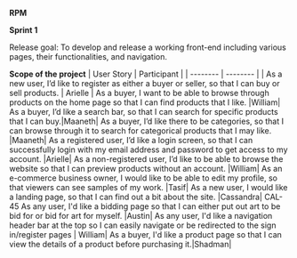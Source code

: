**RPM**

**Sprint 1**

Release goal: To develop and release a working front-end including various pages, their functionalities, and navigation.

**Scope of the project**
| User Story | Participant | 
| --------   | --------    | 
| As a new user, I’d like to register as either a buyer or seller, so that I can buy or sell products. | Arielle |
As a buyer, I want to be able to browse through products on the home page so that I can find products that I like. |William|
As a buyer, I’d like a search bar, so that I can search for specific products that I can buy.|Maaneth|
As a buyer, I’d like there to be categories, so that I can browse through it to search for categorical products that I may like. |Maaneth|
As a registered user, I’d like a login screen, so that I can successfully login with my email address and password to get access to my account. |Arielle|
As a non-registered user, I’d like to be able to browse the website so that I can preview products without an account. |William|
As an e-commerce business owner, I would like to be able to edit my profile, so that viewers can see samples of my work. |Tasif|
As a new user, I would like a landing page, so that I can find out a bit about the site. |Cassandra|
CAL-45 As any user, I'd like a bidding page so that I can either put out art to be bid for or bid for art for myself. |Austin|
As any user, I'd like a navigation header bar at the top so I can easily navigate or be redirected to the sign in/register pages       | William|
As a buyer, I'd like a product page so that I can view the details of a product before purchasing it.|Shadman|






